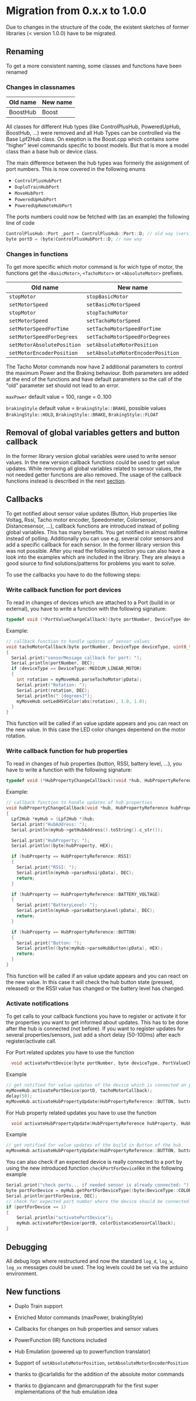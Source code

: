 # Migration from 0.x.x to 1.0.0

Due to changes in the structure of the code, the existent sketches of former libraries (< version 1.0.0) have to be migrated. 

## Renaming

To get a more consistent naming, some classes and functions have been renamed

### Changes in classnames

| Old name        | New name |
| ------------- |-------------|
| BoostHub        | Boost |

All classes for different Hub types (like ControlPlusHub, PoweredUpHub, BoostHub, ...) were removed and all Hub Types can be controlled via the Base Lpf2Hub class. On exeption is the Boost.cpp which contains some "higher" level commands specific to boost models. But that is more a model class than a base hub or device class. 

The main difference between the hub types was formerly the assignment of port numbers. This is now covered in the following enums 
* `ControlPlusHubPort`
* `DuploTrainHubPort`
* `MoveHubPort`
* `PoweredUpHubPort`
* `PoweredUpRemoteHubPort`

The ports numbers could now be fetched with (as an example) the following line of code
```c++
ControlPlusHub::Port _port = ControlPlusHub::Port::D; // old way (version < 1.0.0)
byte portD = (byte)ControlPlusHubPort::D; // new way
```

### Changes in functions

To get more specific which motor command is for wich type of motor, the functions get the `<BasicMotor>`, `<TachoMotor>` or `<AbsoluteMotor>` prefixes.

| Old name        | New name |
| ------------- |-------------|
| `stopMotor` | `stopBasicMotor` |
| `setMotorSpeed` | `setBasicMotorSpeed` |
|`stopMotor` |`stopTachoMotor`|
|`setMotorSpeed` |`setTachoMotorSpeed`|
|`setMotorSpeedForTime` |`setTachoMotorSpeedForTime`|
|`setMotorSpeedForDegrees` |`setTachoMotorSpeedForDegrees`|
|`setMotorAbsolutePosition` |`setAbsoluteMotorPosition`|
|`setMotorEncoderPosition` |`setAbsoluteMotorEncoderPosition`|

The Tacho Motor commands now have 2 additional parameters to control the maximum Power and the Braking behaviour. Both parameters are added at the end of the functions and have default parameters so the call of the "old" parameter set should not lead to an error.

`maxPower` default value = 100, range = 0..100

`brakingStyle` default value = `BrakingStyle::BRAKE`, possible values `BrakingStyle::HOLD`, `BrakingStyle::BRAKE`, `BrakingStyle::FLOAT`


## Removal of global variables getters and button callback
In the former library version global variables were used to write sensor values. In the new version callback functions could be used to get value updates. While removing all global variables related to sensor values, the not needed getter functions are also removed. The usage of the callback functions instead is described in the next [section](#callbacks).


## Callbacks
To get notified about sensor value updates (Button, Hub properties like Voltag, Rssi, Tacho motor encoder, Speedometer, Colorsensor, Distancesensor, ...), callback functions are introduced instead of polling global variables. This has many benefits. You get notified in almost realtime instead of polling. Additionally you can use e.g. several color sensors and add a specific callback for each sensor. In the former library version this was not possible. After you read the following section you can also have a look into the examples which are included in the library. They are always a good source to find solutions/patterns for problems you want to solve.

To use the callbacks you have to do the following steps:

### Write callback function for port devices

To read in changes of devices which are attached to a Port (build in or external), you have to write a function with the following signature:
```c++
typedef void (*PortValueChangeCallback)(byte portNumber, DeviceType deviceType, uint8_t *pData);
````

Example:
```c++
// callback function to handle updates of sensor values
void tachoMotorCallback(byte portNumber, DeviceType deviceType, uint8_t *pData)
{
  Serial.print("sensorMessage callback for port: ");
  Serial.println(portNumber, DEC);
  if (deviceType == DeviceType::MEDIUM_LINEAR_MOTOR)
  {
    int rotation = myMoveHub.parseTachoMotor(pData);
    Serial.print("Rotation: ");
    Serial.print(rotation, DEC);
    Serial.println(" [degrees]");
    myMoveHub.setLedHSVColor(abs(rotation), 1.0, 1.0);
  }
}
```

This function will be called if an value update appears and you can react on the new value. In this case the LED color changes depentend on the motor rotation.

### Write callback function for hub properties

To read in changes of hub properties (button, RSSI, battery level, ...), you have to write a function with the following signature:
```c++
typedef void (*HubPropertyChangeCallback)(void *hub, HubPropertyReference hubProperty, uint8_t *pData);
```

Example:
```c++
// callback function to handle updates of hub properties
void hubPropertyChangeCallback(void *hub, HubPropertyReference hubProperty, uint8_t *pData)
{
  Lpf2Hub *myHub = (Lpf2Hub *)hub;
  Serial.print("HubAddress: ");
  Serial.println(myHub->getHubAddress().toString().c_str());

  Serial.print("HubProperty: ");
  Serial.println((byte)hubProperty, HEX);

  if (hubProperty == HubPropertyReference::RSSI)
  {
    Serial.print("RSSI: ");
    Serial.println(myHub->parseRssi(pData), DEC);
    return;
  }

  if (hubProperty == HubPropertyReference::BATTERY_VOLTAGE)
  {
    Serial.print("BatteryLevel: ");
    Serial.println(myHub->parseBatteryLevel(pData), DEC);
    return;
  }

  if (hubProperty == HubPropertyReference::BUTTON)
  {
    Serial.print("Button: ");
    Serial.println((byte)myHub->parseHubButton(pData), HEX);
    return;
  }
}
```

This function will be called if an value update appears and you can react on the new value. In this case it will check the hub button state (pressed, released) or the RSSI value has changed or the battery level has changed.


### Activate notifications

To get calls to your callback functions you have to register or activate it for the properties you want to get informed about updates. This has to be done after the hub is connected (not before). If you want to register updates for several properties/sensors, just add a short delay (50-100ms) after each register/activate call. 

For Port related updates you have to use the function
```c++
  void activatePortDevice(byte portNumber, byte deviceType, PortValueChangeCallback portValueChangeCallback = nullptr);
```

Example
```c++
// get notified for value updates of the device which is connected on port D
myMoveHub.activatePortDevice(portD, tachoMotorCallback);
delay(50);
myMoveHub.activateHubPropertyUpdate(HubPropertyReference::BUTTON, buttonCallback);
```

For Hub property related updates you have to use the function
```c++
  void activateHubPropertyUpdate(HubPropertyReference hubProperty, HubPropertyChangeCallback hubPropertyChangeCallback = nullptr);
```

Example
```c++
// get notified for value updates of the build in Button of the hub
myMoveHub.activateHubPropertyUpdate(HubPropertyReference::BUTTON, buttonCallback);
```


You can also check if an expected device is really connected to a port by using the new introduced function `checkPortForDevice`like in the following example

```c++
Serial.print("check ports... if needed sensor is already connected: ");
byte portForDevice = myHub.getPortForDeviceType((byte)DeviceType::COLOR_DISTANCE_SENSOR);
Serial.println(portForDevice, DEC);
// check for expected port number where the device should be connected
if (portForDevice == 1)  
{
	Serial.println("activatePortDevice");
	myHub.activatePortDevice(portB, colorDistanceSensorCallback);
}
```

## Debugging

All debug logs where restructured and now the standard `log_d`, `log_w`, `log_xx` messages could be used. The log levels could be set via the arduino environment.

## New functions

* Duplo Train support
* Enriched Motor commands (maxPower, brakingStyle)
* Callbacks for changes on hub properties and sensor values
* PowerFunction (IR) functions included
* Hub Emulation (powered up to powerfunction translator)
* Support of `setAbsoluteMotorPosition`, `setAbsoluteMotorEncoderPosition`

* thanks to @carlalldis for the addition of the absolute motor commands
* thanks to @giancann and @marcrupprath for the first super implementations of the hub emulation idea



